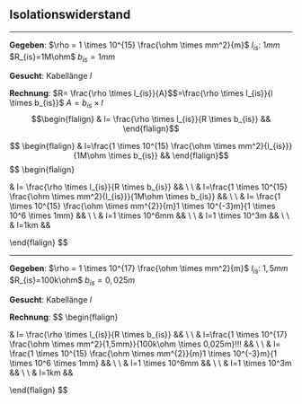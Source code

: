 ## Isolationswiderstand
___
**Gegeben**:
$\rho = 1 \times 10^{15} \frac{\ohm \times mm^2}{m}$
$l_{is}$: $1mm$
$R_{is}=1M\ohm$
$b_{is}=1mm$

**Gesucht**:
Kabellänge $l$

**Rechnung**:
$R= \frac{\rho \times l_{is}}{A}$$=\frac{\rho \times l_{is}}{l \times b_{is}}$
$A=b_{is} \times l$
$$\begin{flalign} & l= \frac{\rho \times l_{is}}{R \times b_{is}} && \end{flalign}$$

$$ \begin{flalign} & l=\frac{1 \times 10^{15} \frac{\ohm \times mm^2}{l_{is}}}{1M\ohm \times b_{is}} && \end{flalign}$$
$$
\begin{flalign}

& l= \frac{\rho \times l_{is}}{R \times b_{is}} &&
\\ \\
& l=\frac{1 \times 10^{15} \frac{\ohm \times mm^2}{l_{is}}}{1M\ohm \times b_{is}} &&
\\ \\
& l= \frac{1 \times 10^{15} \frac{\ohm \times mm^{2}}{m}1 \times 10^{-3}m}{1 \times 10^6 \times 1mm} &&
\\ \\
& l=1 \times 10^6mm &&
\\ \\
& l=1 \times 10^3m &&
\\ \\
& l=1km &&

\end{flalign}
$$
___
**Gegeben**:
$\rho = 1 \times 10^{17} \frac{\ohm \times mm^2}{m}$
$l_{is}$: $1,5mm$
$R_{is}=100k\ohm$
$b_{is}=0,025m$

**Gesucht**:
Kabellänge $l$

**Rechnung**:
$$
\begin{flalign}

& l= \frac{\rho \times l_{is}}{R \times b_{is}} &&
\\ \\
& l=\frac{1 \times 10^{17} \frac{\ohm \times mm^2}{1,5mm}}{100k\ohm \times 0,025m}!!! &&
\\ \\
& l= \frac{1 \times 10^{15} \frac{\ohm \times mm^{2}}{m}1 \times 10^{-3}m}{1 \times 10^6 \times 1mm} &&
\\ \\
& l=1 \times 10^6mm &&
\\ \\
& l=1 \times 10^3m &&
\\ \\
& l=1km &&

\end{flalign}
$$